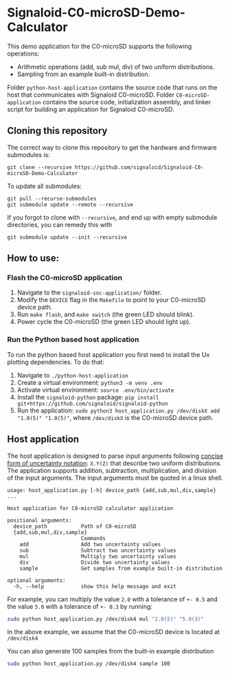 # Signaloid-C0-microSD-Demo-Calculator
This demo application for the C0-microSD supports the following operations:

- Arithmetic operations (add, sub mul, div) of two uniform distributions.
- Sampling from an example built-in distribution.

Folder `python-host-application` contains the source code that runs on the host that communicates with Signaloid C0-microSD.
Folder `C0-microSD-application` contains the source code, initialization assembly, and linker script for building an application for Signaloid C0-microSD.

## Cloning this repository
The correct way to clone this repository to get the hardware and firmware submodules is:

	git clone --recursive https://github.com/signaloid/Signaloid-C0-microSD-Demo-Calculator

To update all submodules:

	git pull --recurse-submodules
	git submodule update --remote --recursive

If you forgot to clone with `--recursive`, and end up with empty submodule directories, you can remedy this with

	git submodule update --init --recursive

## How to use:


### Flash the C0-microSD application
1. Navigate to the `signaloid-soc-application/` folder.
2. Modify the `DEVICE` flag in the `Makefile` to point to your C0-microSD device path.
3. Run `make flash`, and `make switch` (the green LED should blink).
4. Power cycle the C0-microSD (the green LED should light up).


### Run the Python based host application
To run the python based host application you first need to install the Ux plotting dependencies. To do that:
1. Navigate to `./python-host-application`
2. Create a virtual environment: `python3 -m venv .env`
3. Activate virtual environment: `source .env/bin/activate`
4. Install the `signaloid-python` package: `pip install git+https://github.com/signaloid/signaloid-python`
5. Run the application: `sudo python3 host_application.py /dev/diskX add "1.0(5)" "1.0(5)"`, where `/dev/diskX` is the C0-microSD device path.

## Host application
The host application is designed to parse input arguments following [concise form of uncertainty
notation](https://physics.nist.gov/cgi-bin/cuu/Info/Constants/definitions.html#:~:text=A%20more%20concise%20form%20of,digits%20of%20the%20quoted%20result.&text=See%20Uncertainty%20of%20Measurement%20Results): `X.Y(Z)` that describe two uniform distributions. The application supports addition, subtraction,
multiplication, and division of the input arguments. The input arguments must be quoted in a linux
shell.

```
usage: host_application.py [-h] device_path {add,sub,mul,div,sample} ...

Host application for C0-microSD calculator application

positional arguments:
  device_path           Path of C0-microSD
  {add,sub,mul,div,sample}
                        Commands
    add                 Add two uncertainty values
    sub                 Subtract two uncertainty values
    mul                 Multiply two uncertainty values
    div                 Divide two uncertainty values
    sample              Get samples from example built-in distribution

optional arguments:
  -h, --help            show this help message and exit
```

For example, you can multiply the value `2.0` with a tolerance of `+- 0.5` and the value `5.0` with a tolerance of `+- 0.3` by running:

```zsh
sudo python host_application.py /dev/disk4 mul "2.0(5)" "5.0(3)"
```
In the above example, we assume that the C0-microSD device is located at `/dev/disk4`

You can also generate 100 samples from the built-in example distribution
```zsh
sudo python host_application.py /dev/disk4 sample 100
```
